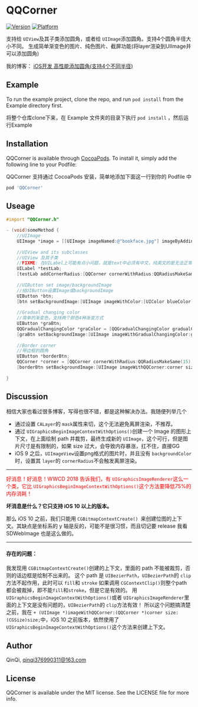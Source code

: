 # QQCorner

[![Version](https://img.shields.io/cocoapods/v/QQCorner.svg?style=flat)](https://cocoapods.org/pods/QQCorner)
[![Platform](https://img.shields.io/cocoapods/p/QQCorner.svg?style=flat)](https://cocoapods.org/pods/QQCorner)

支持给 ```UIView```及其子类添加圆角，或者给 ```UIImage```添加圆角。支持4个圆角半径大小不同。
生成简单渐变色的图片、纯色图片、截屏功能(将layer渲染到UIImage并可以添加圆角)

我的博客：
[iOS开发 高性能添加圆角(支持4个不同半径)](https://blog.csdn.net/qinqi376990311/article/details/83378955)

## Example

To run the example project, clone the repo, and run `pod install` from the Example directory first.

将整个仓库clone下来，在 Example 文件夹的目录下执行 `pod install` ，然后运行Example

## Installation

QQCorner is available through [CocoaPods](https://cocoapods.org). To install
it, simply add the following line to your Podfile:

QQCorner 支持通过 CocoaPods 安装，简单地添加下面这一行到你的 Podfile 中

```ruby
pod 'QQCorner'
```

## Useage

```Objective-C
#import "QQCorner.h"

- (void)someMethod {
    //UIImage
    UIImage *image = [[UIImage imageNamed:@"bookface.jpg"] imageByAddingCornerRadius:QQRadiusMake(20, 30, 40, 50)];
  
    //UIView and its subclasses
    //UIView 及其子类
    //FIXME: 在UILabel上可能有点小问题，就是text中必须有中文，纯英文的是无法正常显示的。中文是没问题的。
    UILabel *testLab;
    [testLab addCornerRadius:[QQCorner cornerWithRadius:QQRadiusMakeSame(20) fillColor:[UIColor cyanColor]]];
  
    //UIButton set image/backgroundImage
    //给UIButton设置Image或backgroundImage
    UIButton *btn;
    [btn setBackgroundImage:[UIImage imageWithColor:[UIColor blueColor] size:btn.bounds.size cornerRadius:QQRadiusMake(15, 15, 5, 5)] forState:UIControlStateNormal];
  
    //Gradual changing color
    //简单的渐变色，支持两个颜色4种渐变方式
    UIButton *graBtn;
    QQGradualChangingColor *graColor = [QQGradualChangingColor gradualChangingColorFrom:[UIColor greenColor] to:[UIColor yellowColor] type:QQGradualChangeTypeUpLeftToDownRight];
    [graBtn setBackgroundImage:[UIImage imageWithGradualChangingColor:graColor size:graBtn.bounds.size cornerRadius:QQRadiusMake(5, 5, 15, 15)] forState:UIControlStateNormal];
    
    //Border corner
    //带边框的圆角
    UIButton *borderBtn;
    QQCorner *corner = [QQCorner cornerWithRadius:QQRadiusMakeSame(15) fillColor:nil borderColor:[UIColor magentaColor] borderWidth:2];
    [borderBtn setBackgroundImage:[UIImage imageWithQQCorner:corner size:borderBtn.bounds.size] forState:UIControlStateNormal];
    
}

```

## Discussion
相信大家也看过很多博客，写得也很不错，都是这种解决办法。我随便列举几个

 - 通过设置 ```CALayer```的 ```mask```属性来切，这个无法避免离屏渲染，不推荐。
 - 通过 ```UIGraphicsBeginImageContextWithOptions()```创建一个 Image 的图形上下文，在上面绘制 path 并裁剪，最终生成新的 ```UIImage```，这个可行，但是图片尺寸是有限制的，如果 size 过大，会导致内存暴涨，扛不住，直接GG
 - iOS 9 之后，```UIImageView```设置png格式的图片时，并且没有 ```backgroundColor```时，设置其 ```layer```的 ```cornerRadius```不会触发离屏渲染。
 
---
<font color=red>好消息！好消息！WWCD 2018 告诉我们，有 ```UIGraphicsImageRenderer```这么一个类，它比 ```UIGraphicsBeginImageContextWithOptions()```这个方法要降低75%的内存消耗！</font>

**坏消息是什么？它只支持 iOS 10 以上的版本。**

那么 iOS 10 之前，我们只能用 ```CGBitmapContextCreate() ```来创建位图的上下文。其缺点是坐标系的 y 轴是反的，可能不是很习惯，而且切记要 release
我看 SDWebImage 也是这么做的。

---
#### 存在的问题：
我发现用 ```CGBitmapContextCreate()```创建的上下文，里面的 path 不能被裁剪，否则的话边框是绘制不出来的。
这个 path 是 ```UIBezierPath```，```UIBezierPath```的 ```clip```方法不起作用，此时可以 ```fill```和 ```stroke```
如果调用 ```CGContextClip()```则整个path都会被裁掉，即不能```fill```和```stroke```，但是它是有效的。
用 ```UIGraphicsBeginImageContextWithOptions()```或者 ```UIGraphicsImageRenderer```里面的上下文是没有问题的，```UIBezierPath```的 ```clip```方法有效！
所以这个问题搞清楚之前，我在 ```+ (UIImage *)imageWithQQCorner:(QQCorner *)corner size:(CGSize)size;```中，iOS 10 之前版本，依然使用了 ```UIGraphicsBeginImageContextWithOptions()```这个方法来创建上下文。

## Author

QinQi, qinqi376990311@163.com

## License

QQCorner is available under the MIT license. See the LICENSE file for more info.
